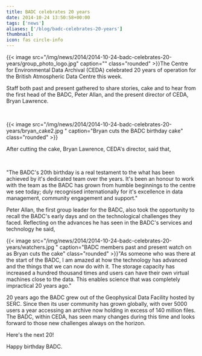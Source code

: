 ```yaml
---
title: BADC celebrates 20 years
date: 2014-10-24 13:50:58+00:00
tags: ['news']
aliases: ['/blog/badc-celebrates-20-years']
thumbnail: 
icon: fas circle-info
---
```

{{< image src="/img/news/2014/2014-10-24-badc-celebrates-20-years/group_photo_logo.jpg"  caption="" class="rounded" >}}The Centre for Environmental Data Archival (CEDA) celebrated 20 years of operation for the British Atmospheric Data Centre this week.


Staff both past and present gathered to share stories, cake and to hear from the first head of the BADC, Peter Allan, and the present director of CEDA, Bryan Lawrence.


  


{{< image src="/img/news/2014/2014-10-24-badc-celebrates-20-years/bryan_cake2.jpg "  caption="Bryan cuts the BADC birthday cake" class="rounded" >}}


After cutting the cake, Bryan Lawrence, CEDA's director, said that,


 


"The BADC's 20th birthday is a real testament to the what has been achieved by it's dedicated team over the years. It's been an honour to work with the team as the BADC has grown from humble beginnings to the centre we see today; duly recognised internationally for it's excellence in data management, community engagement and support."  
  
  



Peter Allan, the first group leader for the BADC, also took the opportunity to recall the BADC's early days and on the technological challenges they faced. Reflecting on the advances he has seen in the BADC's services and technology he said,


{{< image src="/img/news/2014/2014-10-24-badc-celebrates-20-years/watchers.jpg "  caption="BADC members past and present watch on as Bryan cuts the cake" class="rounded" >}}"As someone who was there at the start of the BADC, I am amazed at how the technology has advanced and the things that we can now do with it. The storage capacity has increased a hundred thousand times and users can have their own virtual machines close to the data. This enables science that was completely impractical 20 years ago."


20 years ago the BADC grew out of the Geophysical Data Facility hosted by SERC. Since then its user community has grown globally, with over 5000 users a year accessing an archive now holding in excess of 140 million files. The BADC, within CEDA, has seen many changes during this time and looks forward to those new challenges always on the horizon.


Here's the next 20!


Happy birthday BADC.

